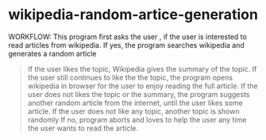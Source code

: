# wikipedia-random-artice-generation
WORKFLOW:
This program first asks the user , if the user is interested to read articles from wikipedia.
If yes, the program searches wikipedia and generates a random article
 >If the user likes the topic, Wikipedia gives the summary of the topic.
   >If the user still continues to like the the topic, the program opens wikipedia in browser for the user to enjoy reading the full article.
   >If the user does not likes the topic or the summary, the program suggests another random article from the internet, until the user likes some article.
 > If the user does not like any topic, another topic is shown randomly
If no, program aborts and loves to help the user any time the user wants to read the article.
